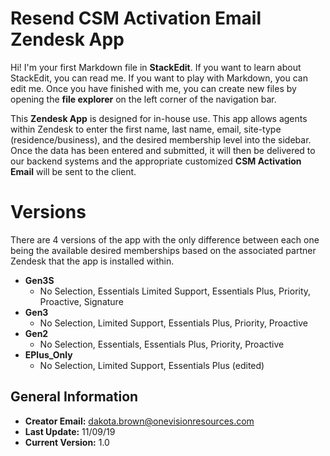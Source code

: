 # Resend CSM Activation Email Zendesk App

Hi! I'm your first Markdown file in **StackEdit**. If you want to learn about StackEdit, you can read me. If you want to play with Markdown, you can edit me. Once you have finished with me, you can create new files by opening the **file explorer** on the left corner of the navigation bar.

This **Zendesk App** is designed for in-house use. This app allows agents within Zendesk to enter the first name, last name, email, site-type (residence/business), and the desired membership level into the sidebar. Once the data has been entered and submitted, it will then be delivered to our backend systems and the appropriate customized **CSM Activation Email** will be sent to the client.

# Versions

There are 4 versions of the app with the only difference between each one being the available desired memberships based on the associated partner Zendesk that the app is installed within.

- **Gen3S**
	- No Selection, Essentials Limited Support, Essentials Plus, Priority, Proactive, Signature  
- **Gen3**
	- No Selection, Limited Support, Essentials Plus, Priority, Proactive  
- **Gen2**
	- No Selection, Essentials, Essentials Plus, Priority, Proactive  
- **EPlus_Only**
	- No Selection, Limited Support, Essentials Plus (edited)

## General Information

- **Creator Email:** dakota.brown@onevisionresources.com
- **Last Update:** 11/09/19
- **Current Version:** 1.0
